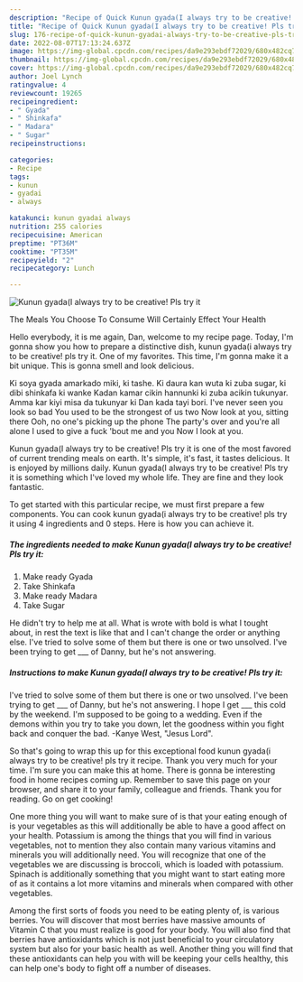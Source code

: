 ```yaml
---
description: "Recipe of Quick Kunun gyada(I always try to be creative! Pls try it"
title: "Recipe of Quick Kunun gyada(I always try to be creative! Pls try it"
slug: 176-recipe-of-quick-kunun-gyadai-always-try-to-be-creative-pls-try-it
date: 2022-08-07T17:13:24.637Z
image: https://img-global.cpcdn.com/recipes/da9e293ebdf72029/680x482cq70/kunun-gyadai-always-try-to-be-creative-pls-try-it-recipe-main-photo.jpg
thumbnail: https://img-global.cpcdn.com/recipes/da9e293ebdf72029/680x482cq70/kunun-gyadai-always-try-to-be-creative-pls-try-it-recipe-main-photo.jpg
cover: https://img-global.cpcdn.com/recipes/da9e293ebdf72029/680x482cq70/kunun-gyadai-always-try-to-be-creative-pls-try-it-recipe-main-photo.jpg
author: Joel Lynch
ratingvalue: 4
reviewcount: 19265
recipeingredient:
- " Gyada"
- " Shinkafa"
- " Madara"
- " Sugar"
recipeinstructions:

categories:
- Recipe
tags:
- kunun
- gyadai
- always

katakunci: kunun gyadai always 
nutrition: 255 calories
recipecuisine: American
preptime: "PT36M"
cooktime: "PT35M"
recipeyield: "2"
recipecategory: Lunch

---
```



![Kunun gyada(I always try to be creative! Pls try it](https://img-global.cpcdn.com/recipes/da9e293ebdf72029/680x482cq70/kunun-gyadai-always-try-to-be-creative-pls-try-it-recipe-main-photo.jpg)

The Meals You Choose To Consume Will Certainly Effect Your Health

Hello everybody, it is me again, Dan, welcome to my recipe page. Today, I'm gonna show you how to prepare a distinctive dish, kunun gyada(i always try to be creative! pls try it. One of my favorites. This time, I'm gonna make it a bit unique. This is gonna smell and look delicious.

Ki soya gyada amarkado miki, ki tashe. Ki daura kan wuta ki zuba sugar, ki dibi shinkafa ki wanke Kadan kamar cikin hannunki ki zuba acikin tukunyar. Amma kar kiyi misa da tukunyar ki Dan kada tayi bori. I&#39;ve never seen you look so bad You used to be the strongest of us two Now look at you, sitting there Ooh, no one&#39;s picking up the phone The party&#39;s over and you&#39;re all alone I used to give a fuck &#39;bout me and you Now I look at you.

Kunun gyada(I always try to be creative! Pls try it is one of the most favored of current trending meals on earth. It's simple, it's fast, it tastes delicious. It is enjoyed by millions daily. Kunun gyada(I always try to be creative! Pls try it is something which I've loved my whole life. They are fine and they look fantastic.


To get started with this particular recipe, we must first prepare a few components. You can cook kunun gyada(i always try to be creative! pls try it using 4 ingredients and 0 steps. Here is how you can achieve it.

<!--inarticleads1-->

##### The ingredients needed to make Kunun gyada(I always try to be creative! Pls try it:

1. Make ready  Gyada
1. Take  Shinkafa
1. Make ready  Madara
1. Take  Sugar


He didn&#39;t try to help me at all. What is wrote with bold is what I tought about, in rest the text is like that and I can&#39;t change the order or anything else. I&#39;ve tried to solve some of them but there is one or two unsolved. I&#39;ve been trying to get ___ of Danny, but he&#39;s not answering. 

<!--inarticleads2-->

##### Instructions to make Kunun gyada(I always try to be creative! Pls try it:



I&#39;ve tried to solve some of them but there is one or two unsolved. I&#39;ve been trying to get ___ of Danny, but he&#39;s not answering. I hope I get ___ this cold by the weekend. I&#39;m supposed to be going to a wedding. Even if the demons within you try to take you down, let the goodness within you fight back and conquer the bad. -Kanye West, &#34;Jesus Lord&#34;. 

So that's going to wrap this up for this exceptional food kunun gyada(i always try to be creative! pls try it recipe. Thank you very much for your time. I'm sure you can make this at home. There is gonna be interesting food in home recipes coming up. Remember to save this page on your browser, and share it to your family, colleague and friends. Thank you for reading. Go on get cooking!

One more thing you will want to make sure of is that your eating enough of is your vegetables as this will additionally be able to have a good affect on your health. Potassium is among the things that you will find in various vegetables, not to mention they also contain many various vitamins and minerals you will additionally need. You will recognize that one of the vegetables we are discussing is broccoli, which is loaded with potassium. Spinach is additionally something that you might want to start eating more of as it contains a lot more vitamins and minerals when compared with other vegetables.

Among the first sorts of foods you need to be eating plenty of, is various berries. You will discover that most berries have massive amounts of Vitamin C that you must realize is good for your body. You will also find that berries have antioxidants which is not just beneficial to your circulatory system but also for your basic health as well. Another thing you will find that these antioxidants can help you with will be keeping your cells healthy, this can help one's body to fight off a number of diseases.
